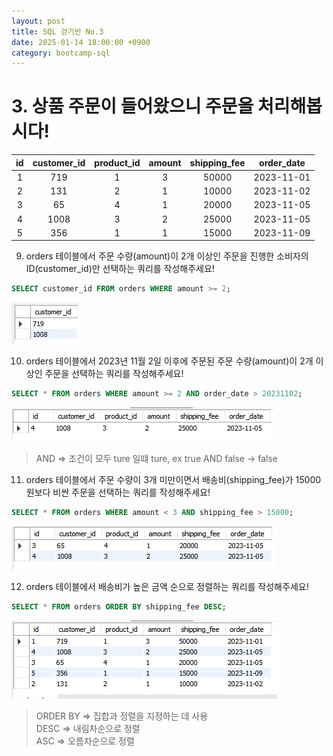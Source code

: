 ```yaml
---
layout: post
title: SQL 걷기반 No.3
date: 2025-01-14 18:00:00 +0900
category: bootcamp-sql
---
```


# 3. 상품 주문이 들어왔으니 주문을 처리해봅시다!

| id | customer_id | product_id | amount | shipping_fee | order_date |
|:--:|:-----------:|:----------:|:------:|:------------:|:----------:|
| 1  | 719         | 1          | 3      | 50000        | 2023-11-01 |
| 2  | 131         | 2          | 1      | 10000        | 2023-11-02 |
| 3  | 65          | 4          | 1      | 20000        | 2023-11-05 |
| 4  | 1008        | 3          | 2      | 25000        | 2023-11-05 |
| 5  | 356         | 1          | 1      | 15000        | 2023-11-09 |

9. orders 테이블에서 주문 수량(amount)이 2개 이상인 주문을 진행한 소비자의 ID(customer_id)만 선택하는 쿼리를 작성해주세요!
```sql
SELECT customer_id FROM orders WHERE amount >= 2;
```
![walk3-9](/public/img/walk3-9.png)

10. orders 테이블에서 2023년 11월 2일 이후에 주문된 주문 수량(amount)이 2개 이상인 주문을 선택하는 쿼리를 작성해주세요!
```sql
SELECT * FROM orders WHERE amount >= 2 AND order_date > 20231102;
```
![walk3-10](/public/img/walk3-10.png)
> AND => 조건이 모두 ture 일떄 ture, ex true AND false -> false

11. orders 테이블에서 주문 수량이 3개 미만이면서 배송비(shipping_fee)가 15000원보다 비싼 주문을 선택하는 쿼리를 작성해주세요!
```sql
SELECT * FROM orders WHERE amount < 3 AND shipping_fee > 15000;
```
![walk3-11](/public/img/walk3-11.png)

12. orders 테이블에서 배송비가 높은 금액 순으로 정렬하는 쿼리를 작성해주세요!
```sql
SELECT * FROM orders ORDER BY shipping_fee DESC;
```
![walk3-12](/public/img/walk3-12.png)
> ORDER BY => 집합과 정렬을 지정하는 데 사용  
DESC => 내림차순으로 정렬  
ASC => 오름차순으로 정렬
